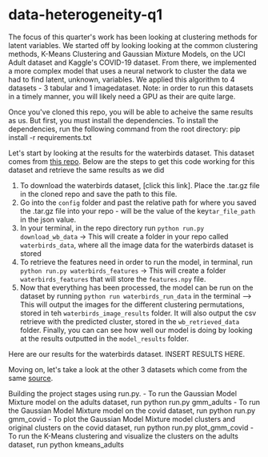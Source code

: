 # data-heterogeneity-q1

The focus of this quarter's work has been looking at clustering methods for latent variables. We started off by looking looking at the common clustering methods, K-Means Clustering and Gaussian Mixture Models, on the UCI Adult dataset and Kaggle's COVID-19 dataset. From there, we implemented a more complex model that uses a neural network to cluster the data we had to find latent, unknown, variables. We applied this algorithm to 4 datasets - 3 tabular and 1 imagedataset. Note: in order to run this datasets in a timely manner, you will likely need a GPU as their are quite large. 

Once you've cloned this repo, you will be able to acheive the same results as us. 
But first, you must install the dependencies. To install the dependencies, run the following command from the root directory: pip install -r requirements.txt

Let's start by looking at the results for the waterbirds dataset. This dataset comes from [this repo](https://github.com/kohpangwei/group_DRO). Below are the steps to get this code working for this dataset and retrieve the same results as we did
1. To download the waterbirds dataset, [click this link]. Place the .tar.gz file in the cloned repo and save the path to this file.
2. Go into the `config` folder and past the relative path for where you saved the .tar.gz file into your repo - will be the value of the key`tar_file_path` in the json value.
3. In your terminal, in the repo directory run `python run.py download_wb_data` -> This will create a folder in your repo called `waterbirds_data`, where all the image data for the waterbirds dataset is stored
4. To retrieve the features need in order to run the model, in terminal, run `python run.py waterbirds_features` -> This will create a folder `waterbirds_features` that will store the `features.npy` file.
5. Now that everything has been processed, the model can be run on the dataset by running `python run waterbirds_run_data` in the terminal --> This will output the images for the different clustering permutations, stored in teh `waterbirds_image_results` folder. It will also output the csv retrieve with the predicted cluster, stored in the `wb_retrieved_data` folder. Finally, you can can see how well our model is doing by looking at the results outputted in the `model_results` folder.

Here are our results for the waterbirds dataset. INSERT RESULTS HERE.

Moving on, let's take a look at the other 3 datasets which come from the same [source](https://github.com/socialfoundations/folktables). 


Building the project stages using run.py.
    - To run the Gaussian Model Mixture model on the adults dataset, run python run.py gmm_adults
     - To run the Gaussian Model Mixture model on the covid dataset, run python run.py gmm_covid
     - To plot the Gaussian Model Mixture model clusters and original clusters on the covid dataset, run python run.py plot_gmm_covid
     - To run the K-Means clustering and visualize the clusters on the adults dataset, run python kmeans_adults